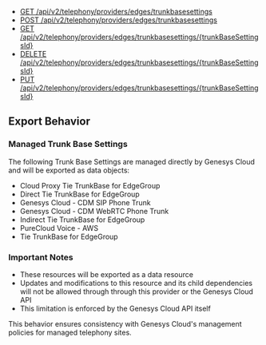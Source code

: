- [GET /api/v2/telephony/providers/edges/trunkbasesettings](https://developer.genesys.cloud/api/rest/v2/telephonyprovidersedge/#get-api-v2-telephony-providers-edges-trunkbasesettings)
- [POST /api/v2/telephony/providers/edges/trunkbasesettings](https://developer.genesys.cloud/api/rest/v2/telephonyprovidersedge/#post-api-v2-telephony-providers-edges-trunkbasesettings)
- [GET /api/v2/telephony/providers/edges/trunkbasesettings/{trunkBaseSettingsId}](https://developer.genesys.cloud/api/rest/v2/telephonyprovidersedge/#get-api-v2-telephony-providers-edges-trunkbasesettings--trunkBaseSettingsId-)
- [DELETE /api/v2/telephony/providers/edges/trunkbasesettings/{trunkBaseSettingsId}](https://developer.genesys.cloud/api/rest/v2/telephonyprovidersedge/#delete-api-v2-telephony-providers-edges-trunkbasesettings--trunkBaseSettingsId-)
- [PUT /api/v2/telephony/providers/edges/trunkbasesettings/{trunkBaseSettingsId}](https://developer.genesys.cloud/api/rest/v2/telephonyprovidersedge/#put-api-v2-telephony-providers-edges-trunkbasesettings--trunkBaseSettingsId-)

## Export Behavior

### Managed Trunk Base Settings

The following Trunk Base Settings are managed directly by Genesys Cloud and will be exported as data objects:

- Cloud Proxy Tie TrunkBase for EdgeGroup
- Direct Tie TrunkBase for EdgeGroup
- Genesys Cloud - CDM SIP Phone Trunk
- Genesys Cloud - CDM WebRTC Phone Trunk
- Indirect Tie TrunkBase for EdgeGroup
- PureCloud Voice - AWS
- Tie TrunkBase for EdgeGroup

### Important Notes

- These resources will be exported as a data resource
- Updates and modifications to this resource and its child dependencies will not be allowed through through this provider or the Genesys Cloud API
- This limitation is enforced by the Genesys Cloud API itself

This behavior ensures consistency with Genesys Cloud's management policies for managed telephony sites.
